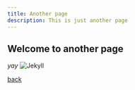 ```yaml
---
title: Another page
description: This is just another page
---
```


## Welcome to another page

_yay_
![Jekyll](https://repository-images.githubusercontent.com/59227528/0dfbe280-8550-11e9-9160-5688d1b3b508)

[back](./)
